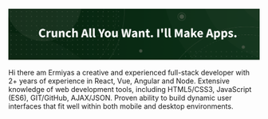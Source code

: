 ![Header](https://github.com/ermi2021/ermi2021/blob/main/slogan.png)



Hi there am Ermiyas a creative and experienced full-stack developer with 2+ years of experience in React, Vue, Angular and Node. Extensive knowledge of web development tools, including HTML5/CSS3, JavaScript (ES6), GIT/GitHub, AJAX/JSON. Proven ability to build dynamic user interfaces that fit well within both mobile and desktop environments.
